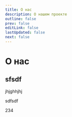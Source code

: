 ```yaml
---
title: О нас
description: О нашем проекте
outline: false
prev: false
editLink: false
lastUpdated: false
next: false
---
```

# О нас

## sfsdf

jhjghhjhj

sdfsdf

234
